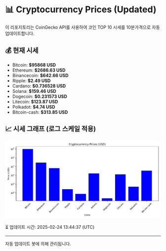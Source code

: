 
# 📊 Cryptocurrency Prices (Updated)

이 리포지토리는 CoinGecko API를 사용하여 코인 TOP 10 시세를 10분가격으로 자동 업데이트합니다.

## 💰 현재 시세
- Bitcoin: **$95868 USD**
- Ethereum: **$2686.63 USD**
- Binancecoin: **$642.66 USD**
- Ripple: **$2.49 USD**
- Cardano: **$0.736528 USD**
- Solana: **$159.46 USD**
- Dogecoin: **$0.231573 USD**
- Litecoin: **$123.87 USD**
- Polkadot: **$4.74 USD**
- Bitcoin-cash: **$313.85 USD**

## 📈 시세 그래프 (로그 스케일 적용)
![Crypto Prices](crypto_prices.png)

⏳ 업데이트 시간: 2025-02-24 13:44:37 (UTC)

---
자동 업데이트 봇에 의해 관리됩니다.
